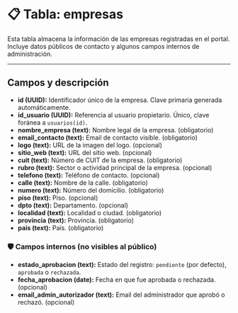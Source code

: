 # 📋 Tabla: empresas

Esta tabla almacena la información de las empresas registradas en el portal.  
Incluye datos públicos de contacto y algunos campos internos de administración.

---

## Campos y descripción

- **id (UUID):** Identificador único de la empresa. Clave primaria generada automáticamente.  
- **id_usuario (UUID):** Referencia al usuario propietario. Único, clave foránea a `usuarios(id)`.  
- **nombre_empresa (text):** Nombre legal de la empresa. (obligatorio)  
- **email_contacto (text):** Email de contacto visible. (obligatorio)  
- **logo (text):** URL de la imagen del logo. (opcional)  
- **sitio_web (text):** URL del sitio web. (opcional)  
- **cuit (text):** Número de CUIT de la empresa. (obligatorio)  
- **rubro (text):** Sector o actividad principal de la empresa. (opcional)  
- **telefono (text):** Teléfono de contacto. (opcional)  
- **calle (text):** Nombre de la calle. (obligatorio)  
- **numero (text):** Número del domicilio. (obligatorio)  
- **piso (text):** Piso. (opcional)  
- **dpto (text):** Departamento. (opcional)  
- **localidad (text):** Localidad o ciudad. (obligatorio)  
- **provincia (text):** Provincia. (obligatorio)  
- **pais (text):** País. (obligatorio)  

### 🛡️ Campos internos (no visibles al público)

- **estado_aprobacion (text):** Estado del registro: `pendiente` (por defecto), `aprobada` o `rechazada`.  
- **fecha_aprobacion (date):** Fecha en que fue aprobada o rechazada. (opcional)  
- **email_admin_autorizador (text):** Email del administrador que aprobó o rechazó. (opcional)  
